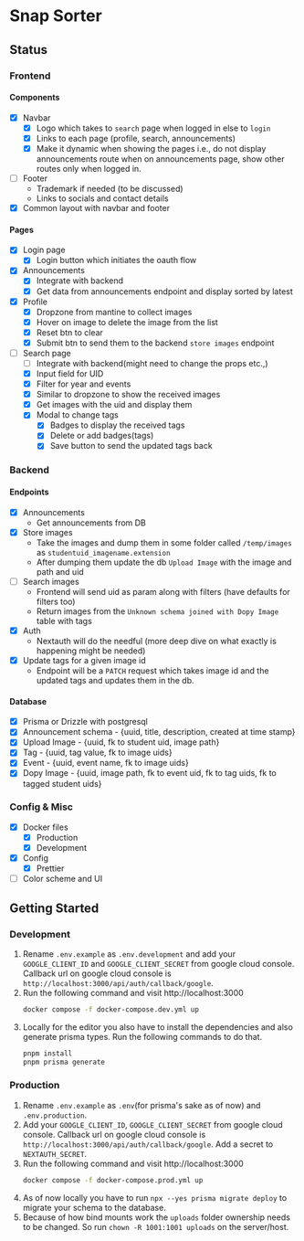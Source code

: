# Snap Sorter

## Status

### Frontend

#### Components

- [x] Navbar
  - [x] Logo which takes to `search` page when logged in else to `login`
  - [x] Links to each page (profile, search, announcements)
  - [x] Make it dynamic when showing the pages i.e., do not display announcements route when on announcements page, show other routes only when logged in.
- [ ] Footer
  - Trademark if needed (to be discussed)
  - Links to socials and contact details
- [x] Common layout with navbar and footer

#### Pages

- [x] Login page
  - [x] Login button which initiates the oauth flow
- [x] Announcements
  - [x] Integrate with backend
  - [x] Get data from announcements endpoint and display sorted by latest
- [x] Profile
  - [x] Dropzone from mantine to collect images
  - [x] Hover on image to delete the image from the list
  - [x] Reset btn to clear
  - [x] Submit btn to send them to the backend `store images` endpoint
- [ ] Search page
  - [ ] Integrate with backend(might need to change the props etc.,)
  - [x] Input field for UID
  - [x] Filter for year and events
  - [x] Similar to dropzone to show the received images
  - [x] Get images with the uid and display them
  - [x] Modal to change tags
    - [x] Badges to display the received tags
    - [x] Delete or add badges(tags)
    - [x] Save button to send the updated tags back

### Backend

#### Endpoints

- [x] Announcements
  - Get announcements from DB
- [x] Store images
  - Take the images and dump them in some folder called `/temp/images` as `studentuid_imagename.extension`
  - After dumping them update the db `Upload Image` with the image and path and uid
- [ ] Search images
  - Frontend will send uid as param along with filters (have defaults for filters too)
  - Return images from the `Unknown schema joined with Dopy Image` table with tags
- [x] Auth
  - Nextauth will do the needful (more deep dive on what exactly is happening might be needed)
- [x] Update tags for a given image id
  - Endpoint will be a `PATCH` request which takes image id and the updated tags and updates them in the db.

#### Database

- [x] Prisma or Drizzle with postgresql
- [x] Announcement schema - {uuid, title, description, created at time stamp}
- [x] Upload Image - {uuid, fk to student uid, image path}
- [x] Tag - {uuid, tag value, fk to image uids}
- [x] Event - {uuid, event name, fk to image uids}
- [x] Dopy Image - {uuid, image path, fk to event uid, fk to tag uids, fk to tagged student uids}

### Config & Misc

- [x] Docker files
  - [x] Production
  - [x] Development
- [x] Config
  - [x] Prettier
- [ ] Color scheme and UI

<!-- TODO: Update README -->

## Getting Started

### Development

1. Rename `.env.example` as `.env.development` and add your `GOOGLE_CLIENT_ID` and `GOOGLE_CLIENT_SECRET` from google cloud console. Callback url on google cloud console is `http://localhost:3000/api/auth/callback/google`.
2. Run the following command and visit http://localhost:3000
   ```bash
   docker compose -f docker-compose.dev.yml up
   ```
3. Locally for the editor you also have to install the dependencies and also generate prisma types. Run the following commands to do that.
   ```bash
   pnpm install
   pnpm prisma generate
   ```

### Production

1. Rename `.env.example` as `.env`(for prisma's sake as of now) and `.env.production`.
2. Add your `GOOGLE_CLIENT_ID`, `GOOGLE_CLIENT_SECRET` from google cloud console. Callback url on google cloud console is `http://localhost:3000/api/auth/callback/google`. Add a secret to `NEXTAUTH_SECRET`.
3. Run the following command and visit http://localhost:3000
   ```bash
   docker compose -f docker-compose.prod.yml up
   ```
4. As of now locally you have to run `npx --yes prisma migrate deploy` to migrate your schema to the database.
5. Because of how bind mounts work the `uploads` folder ownership needs to be changed. So run `chown -R 1001:1001 uploads` on the server/host.
